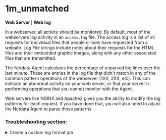 # 1m_unmatched

**Web Server | Web log**

In a webserver, all activity should be monitored. By default, most of the webservers log 
activity in an `access.log` file. The access log is a list of all requests for
individual files that people or bots have requested from a website. Log File strings include notes
about their requests for the HTML files and their embedded graphic images, along with any other
associated files that are transmitted.

The Netdata Agent calculates the percentage of unparsed log lines over the last minute. These are
entries in the log file that didn't match in any of the common pattern operations of
the webserver (1XX, 2XX, etc). This can indicate an abnormal activity on your web server, or that your server is
performing operations that you cannot monitor with the Agent.

Web servers like NGINX and Apache2 gives you the ability to modify the log patterns for each request. 
If you have done that, you will also need to adjust the Netdata Agent to parse those patterns.

### Troubleshooting section:

<details>
<summary>Create a custom log format job</summary>

This alert is triggered by the `python.d.plugin`. You must create a new job in the `web_log`
collector for your Agent.

1. See how you can [configure this collector](https://learn.netdata.cloud/docs/agent/collectors/python.d.plugin/web_log#configuration)


2. Follow the job template specified in
the [default web_log.conf file](https://github.com/netdata/netdata/blob/master/collectors/python.d.plugin/web_log/web_log.conf#L53-L86)
, focus on the
lines [83:85](https://github.com/netdata/netdata/blob/e6d9fbc4a53f1d35363e9b342231bb11627bafbd/collectors/python.d.plugin/web_log/web_log.conf#L83-L85)
where you can see how you define a `custom_log_format`.


3. Restart the Netdata Agent
   ```
   root@netdata # systemctl restart netdata
   ```
</details>


